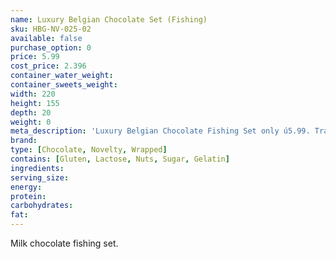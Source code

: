 ```yaml
---
name: Luxury Belgian Chocolate Set (Fishing)
sku: HBG-NV-025-02
available: false
purchase_option: 0
price: 5.99
cost_price: 2.396
container_water_weight: 
container_sweets_weight: 
width: 220
height: 155
depth: 20
weight: 0
meta_description: 'Luxury Belgian Chocolate Fishing Set only ú5.99. Traditional sweets and more at Humbugs Confectionery Store. Specialists in satisfying your sweet tooth!'
brand: 
type: [Chocolate, Novelty, Wrapped]
contains: [Gluten, Lactose, Nuts, Sugar, Gelatin]
ingredients: 
serving_size: 
energy: 
protein: 
carbohydrates: 
fat: 
---
```

Milk chocolate fishing set.